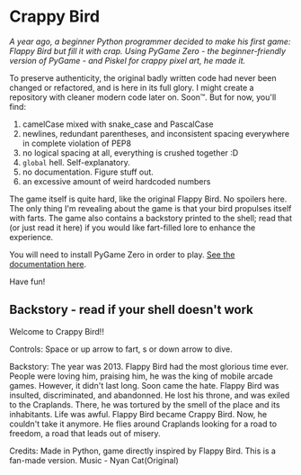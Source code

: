 # Crappy Bird
*A year ago, a beginner Python programmer decided to make his first game: Flappy Bird but fill it with crap.
Using PyGame Zero - the beginner-friendly version of PyGame - and Piskel for crappy pixel art, he made it.*

To preserve authenticity, the original badly written code had never been changed or refactored, and is here in its full glory. I might create a repository with cleaner modern code later on. Soon™. But for now, you'll find:
1. camelCase mixed with snake_case and PascalCase
2. newlines, redundant parentheses, and inconsistent spacing everywhere in complete violation of PEP8
3. no logical spacing at all, everything is crushed together :D
4. `global` hell. Self-explanatory.
5. no documentation. Figure stuff out.
6. an excessive amount of weird hardcoded numbers

The game itself is quite hard, like the original Flappy Bird. No spoilers here. The only thing I'm revealing about the game is that your bird propulses itself with farts. The game also contains a backstory printed to the shell; read that (or just read it here) if you would like fart-filled lore to enhance the experience.

You will need to install PyGame Zero in order to play. [See the documentation here](https://pygame-zero.readthedocs.io/en/latest/installation.html).

Have fun!

## Backstory - read if your shell doesn't work
Welcome to Crappy Bird!!

Controls:
Space or up arrow to fart, s or down arrow to dive.

Backstory:
The year was 2013. Flappy Bird had the most glorious time ever. People were loving him, praising him, he was the king of mobile arcade games. However, it didn't last long. Soon came the hate. Flappy Bird was insulted, discriminated, and abandonned. He lost his throne, and was exiled to the Craplands. There, he was tortured by the smell of the place and its inhabitants. Life was awful. Flappy Bird became Crappy Bird. Now, he couldn't take it anymore. He flies around Craplands looking for a road to freedom, a road that leads out of misery.

Credits:
Made in Python, game directly inspired by Flappy Bird. This is a fan-made version. Music - Nyan Cat(Original)
